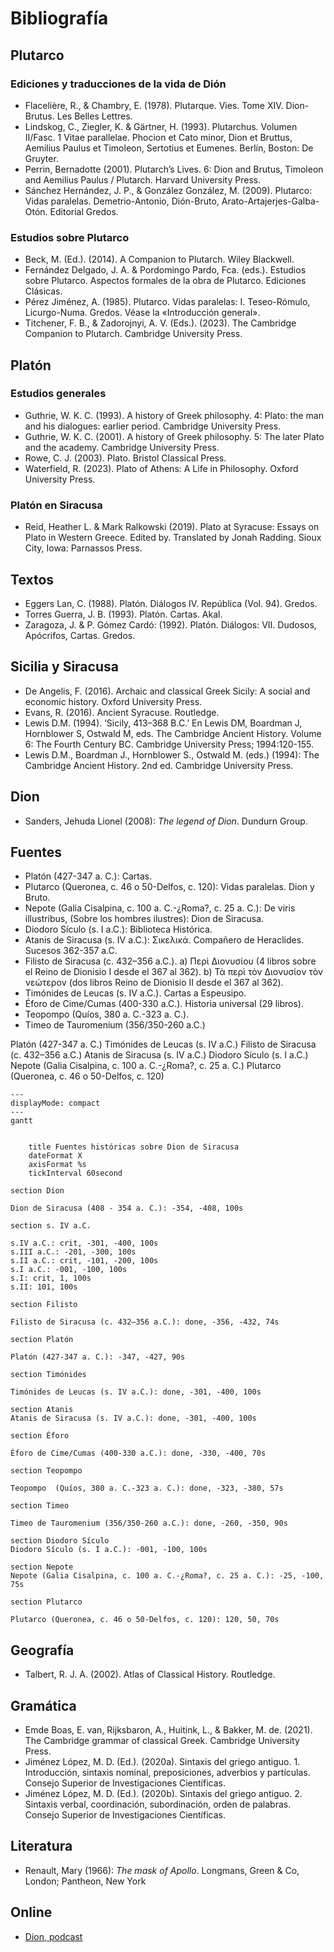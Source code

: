 # Bibliografía

## Plutarco

### Ediciones y traducciones de la vida de Dión

- Flacelière, R., & Chambry, E. (1978). Plutarque. Vies. Tome XIV. Dion- Brutus. Les Belles Lettres.
- Lindskog, C., Ziegler, K. & Gärtner, H. (1993). Plutarchus. Volumen II/Fasc. 1 Vitae parallelae. Phocion et Cato minor, Dion et Bruttus, Aemilius Paulus et Timoleon, Sertotius et Eumenes. Berlín, Boston: De Gruyter.
- Perrin, Bernadotte (2001). Plutarch’s Lives. 6: Dion and Brutus, Timoleon and Aemilius Paulus / Plutarch. Harvard University Press.
- Sánchez Hernández, J. P., & González González, M. (2009). Plutarco: Vidas paralelas. Demetrio-Antonio, Dión-Bruto, Arato-Artajerjes-Galba-Otón. Editorial Gredos.

### Estudios sobre Plutarco

- Beck, M. (Ed.). (2014). A Companion to Plutarch. Wiley Blackwell.
- Fernández Delgado, J. A. & Pordomingo Pardo, Fca. (eds.). Estudios sobre Plutarco. Aspectos formales de la obra de Plutarco. Ediciones Clásicas.
- Pérez Jiménez, A. (1985). Plutarco. Vidas paralelas: I. Teseo-Rómulo, Licurgo-Numa. Gredos. Véase la «Introducción general».
- Titchener, F. B., & Zadorojnyi, A. V. (Eds.). (2023). The Cambridge Companion to Plutarch. Cambridge University Press.

## Platón

### Estudios generales

- Guthrie, W. K. C. (1993). A history of Greek philosophy. 4: Plato: the man and his dialogues: earlier period. Cambridge University Press.
- Guthrie, W. K. C. (2001). A history of Greek philosophy. 5: The later Plato and the academy. Cambridge University Press.
- Rowe, C. J. (2003). Plato. Bristol Classical Press.
- Waterfield, R. (2023). Plato of Athens: A Life in Philosophy. Oxford University Press.

### Platón en Siracusa

- Reid, Heather L. & Mark Ralkowski (2019). Plato at Syracuse: Essays on Plato in Western Greece. Edited by. Translated by Jonah Radding. Sioux City, Iowa: Parnassos Press.

## Textos

- Eggers Lan, C. (1988). Platón. Diálogos IV. República (Vol. 94). Gredos.
- Torres Guerra, J. B. (1993). Platón. Cartas. Akal.
- Zaragoza, J. & P. Gómez Cardó: (1992). Platón. Diálogos: VII. Dudosos, Apócrifos, Cartas. Gredos.

## Sicilia y Siracusa

- De Angelis, F. (2016). Archaic and classical Greek Sicily: A social and economic history. Oxford University Press.
- Evans, R. (2016). Ancient Syracuse. Routledge.
- Lewis D.M. (1994). ‘Sicily, 413–368 B.C.’ En Lewis DM, Boardman J, Hornblower S, Ostwald M, eds. The Cambridge Ancient History. Volume 6: The Fourth Century BC. Cambridge University Press; 1994:120-155.
- Lewis D.M., Boardman J., Hornblower S., Ostwald M. (eds.) (1994): The Cambridge Ancient History. 2nd ed. Cambridge University Press.

## Dion

- Sanders, Jehuda Lionel (2008): *The legend of Dion*. Dundurn Group.

## Fuentes

- Platón (427-347 a. C.): Cartas.
- Plutarco (Queronea, c. 46 o 50-Delfos, c. 120): Vidas paralelas. Dion y Bruto.
- Nepote (Galia Cisalpina, c. 100 a. C.-¿Roma?, c. 25 a. C.): De viris illustribus, (Sobre los hombres ilustres): Dion de Siracusa.
- Diodoro Sículo (s. I a.C.): Biblioteca Histórica.
- Atanis de Siracusa (s. IV a.C.): Σικελικά. Compañero de Heraclides. Sucesos 362-357 a.C.
- Filisto de Siracusa (c. 432–356 a.C.). a) Περὶ Διονυσίου (4 libros sobre el Reino de Dionisio I desde el 367 al 362). b) Τὰ περὶ τὸν Διονυσἰον τὸν νεώτερον (dos libros Reino de Dionisio II desde el 367 al 362).
- Timónides de Leucas (s. IV a.C.). Cartas a Espeusipo.
- Éforo de Cime/Cumas (400-330 a.C.). Historia universal (29 libros).
- Teopompo (Quíos, 380 a. C.-323 a. C.). 
- Timeo de Tauromenium (356/350-260 a.C.) 

Platón (427-347 a. C.)
Timónides de Leucas (s. IV a.C.)
Filisto de Siracusa (c. 432–356 a.C.)
Atanis de Siracusa (s. IV a.C.)
Diodoro Sículo (s. I a.C.)
Nepote (Galia Cisalpina, c. 100 a. C.-¿Roma?, c. 25 a. C.)
Plutarco (Queronea, c. 46 o 50-Delfos, c. 120)

```mermaid
---
displayMode: compact
---
gantt


    title Fuentes históricas sobre Dion de Siracusa
    dateFormat X
    axisFormat %s
    tickInterval 60second

section Dion

Dion de Siracusa (408 - 354 a. C.): -354, -408, 100s

section s. IV a.C.

s.IV a.C.: crit, -301, -400, 100s
s.III a.C.: -201, -300, 100s
s.II a.C.: crit, -101, -200, 100s
s.I a.C.: -001, -100, 100s
s.I: crit, 1, 100s
s.II: 101, 100s

section Filisto

Filisto de Siracusa (c. 432–356 a.C.): done, -356, -432, 74s

section Platón

Platón (427-347 a. C.): -347, -427, 90s

section Timónides

Timónides de Leucas (s. IV a.C.): done, -301, -400, 100s

section Atanis
Atanis de Siracusa (s. IV a.C.): done, -301, -400, 100s

section Éforo

Éforo de Cime/Cumas (400-330 a.C.): done, -330, -400, 70s

section Teopompo

Teopompo  (Quíos, 380 a. C.-323 a. C.): done, -323, -380, 57s

section Timeo 

Timeo de Tauromenium (356/350-260 a.C.): done, -260, -350, 90s

section Diodoro Sículo
Diodoro Sículo (s. I a.C.): -001, -100, 100s

section Nepote
Nepote (Galia Cisalpina, c. 100 a. C.-¿Roma?, c. 25 a. C.): -25, -100, 75s

section Plutarco

Plutarco (Queronea, c. 46 o 50-Delfos, c. 120): 120, 50, 70s

```

## Geografía

- Talbert, R. J. A. (2002). Atlas of Classical History. Routledge.

## Gramática

- Emde Boas, E. van, Rijksbaron, A., Huitink, L., & Bakker, M. de. (2021). The Cambridge grammar of classical Greek. Cambridge University Press.
- Jiménez López, M. D. (Ed.). (2020a). Sintaxis del griego antiguo. 1. Introducción, sintaxis nominal, preposiciones, adverbios y partículas. Consejo Superior de Investigaciones Científicas.
- Jiménez López, M. D. (Ed.). (2020b). Sintaxis del griego antiguo. 2. Sintaxis verbal, coordinación, subordinación, orden de palabras. Consejo Superior de Investigaciones Científicas.

## Literatura

- Renault, Mary (1966): _The mask of Apollo_. Longmans, Green & Co, London; Pantheon, New York

## Online

- [Dion, podcast](https://grammaticus.co/podcast/dion/)
